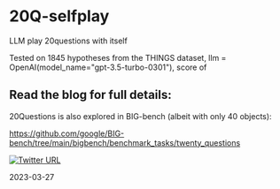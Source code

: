 # 20Q-selfplay
LLM play 20questions with itself


Tested on 1845 hypotheses from the THINGS dataset, llm = OpenAI(model_name="gpt-3.5-turbo-0301"), score of 

## Read the blog for full details: 

20Questions is also explored in BIG-bench (albeit with only 40 objects):

https://github.com/google/BIG-bench/tree/main/bigbench/benchmark_tasks/twenty_questions 

[![Twitter URL](https://img.shields.io/twitter/url/https/twitter.com/bukotsunikki.svg?style=social&label=evanthebouncy)](https://twitter.com/evanthebouncy)

2023-03-27
